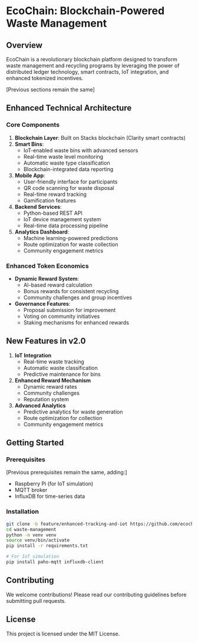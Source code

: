 # EcoChain: Blockchain-Powered Waste Management

## Overview
EcoChain is a revolutionary blockchain platform designed to transform waste management and recycling programs by leveraging the power of distributed ledger technology, smart contracts, IoT integration, and enhanced tokenized incentives.

[Previous sections remain the same]

## Enhanced Technical Architecture

### Core Components
1. **Blockchain Layer**: Built on Stacks blockchain (Clarity smart contracts)
2. **Smart Bins**: 
   - IoT-enabled waste bins with advanced sensors
   - Real-time waste level monitoring
   - Automatic waste type classification
   - Blockchain-integrated data reporting
3. **Mobile App**: 
   - User-friendly interface for participants
   - QR code scanning for waste disposal
   - Real-time reward tracking
   - Gamification features
4. **Backend Services**: 
   - Python-based REST API
   - IoT device management system
   - Real-time data processing pipeline
5. **Analytics Dashboard**: 
   - Machine learning-powered predictions
   - Route optimization for waste collection
   - Community engagement metrics

### Enhanced Token Economics
- **Dynamic Reward System**:
  - AI-based reward calculation
  - Bonus rewards for consistent recycling
  - Community challenges and group incentives
- **Governance Features**:
  - Proposal submission for improvement
  - Voting on community initiatives
  - Staking mechanisms for enhanced rewards

## New Features in v2.0
1. **IoT Integration**
   - Real-time waste tracking
   - Automatic waste classification
   - Predictive maintenance for bins
2. **Enhanced Reward Mechanism**
   - Dynamic reward rates
   - Community challenges
   - Reputation system
3. **Advanced Analytics**
   - Predictive analytics for waste generation
   - Route optimization for collection
   - Community engagement metrics

## Getting Started

### Prerequisites
[Previous prerequisites remain the same, adding:]
- Raspberry Pi (for IoT simulation)
- MQTT broker
- InfluxDB for time-series data

### Installation
```bash
git clone -b feature/enhanced-tracking-and-iot https://github.com/ecochain/waste-management
cd waste-management
python -m venv venv
source venv/bin/activate
pip install -r requirements.txt

# For IoT simulation
pip install paho-mqtt influxdb-client
```

## Contributing
We welcome contributions! Please read our contributing guidelines before submitting pull requests.

## License
This project is licensed under the MIT License.